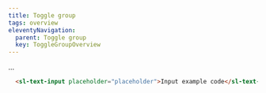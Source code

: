 ```yaml
---
title: Toggle group
tags: overview
eleventyNavigation:
  parent: Toggle group
  key: ToggleGroupOverview
---
```

<section>

<div class="ds-example">

...

</div>

<div class="ds-code">

```html
  <sl-text-input placeholder="placeholder">Input example code</sl-text-input>
 ```

</div>

</section>
